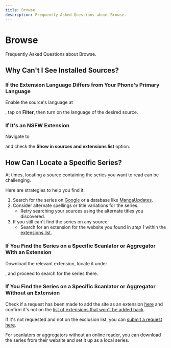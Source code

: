 ```yaml
---
title: Browse
description: Frequently Asked Questions about Browse.
---
```


# Browse
Frequently Asked Questions about Browse.

## Why Can't I See Installed Sources?

### If the Extension Language Differs from Your Phone's Primary Language
Enable the source's language at <nav to="sources">, tap on **Filter**, then turn on the language of the desired source.

### If It's an NSFW Extension
Navigate to <nav to="browse"> and check the **Show in sources and extensions list** option.

## How Can I Locate a Specific Series?
At times, locating a source containing the series you want to read can be challenging.

Here are strategies to help you find it:

1. Search for the series on [Google](https://google.com/) or a database like [MangaUpdates](https://www.mangaupdates.com/).
1. Consider alternate spellings or title variations for the series.
   - Retry searching your sources using the alternate titles you discovered.
1. If you still can't find the series on any source:
   - Search for an extension for the website you found in *step 1* within the [extensions list](/extensions/).

### If You Find the Series on a Specific Scanlator or Aggregator With an Extension
Download the relevant extension, locate it under <nav to="sources">, and proceed to search for the series there.

### If You Find the Series on a Specific Scanlator or Aggregator Without an Extension
Check if a request has been made to add the site as an extension [here](https://github.com/tachiyomiorg/tachiyomi-extensions/issues) and confirm it's not on the [list of extensions that won't be added back](https://github.com/tachiyomiorg/tachiyomi-extensions/issues/3475).

If it's not requested and not on the exclusion list, you can [submit a request here](https://github.com/tachiyomiorg/tachiyomi-extensions/issues/new/choose).

For scanlators or aggregators without an online reader, you can download the series from their website and set it up as a local series.

